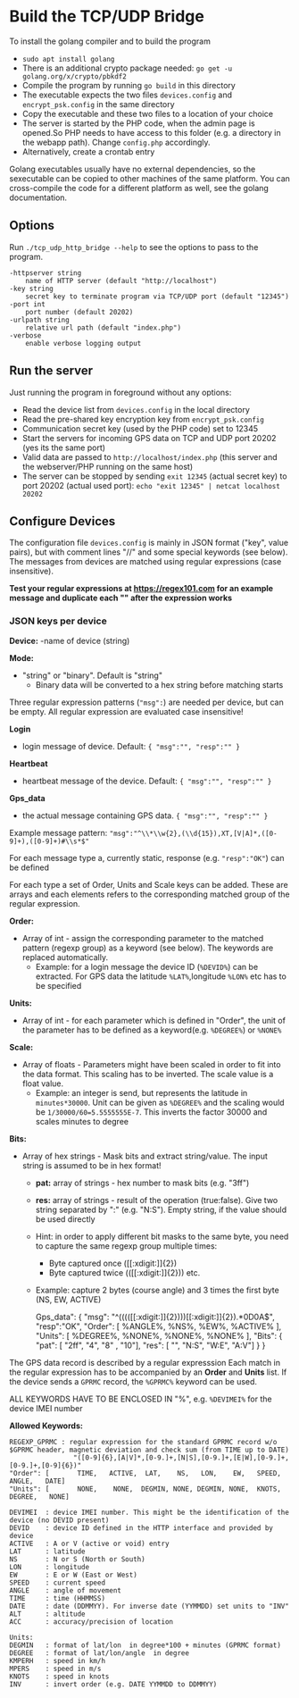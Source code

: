 Build the TCP/UDP Bridge
========================
To install the golang compiler and to build the program  
- `sudo apt install golang`
- There is an additional crypto package needed: `go get -u golang.org/x/crypto/pbkdf2`
- Compile the program by running `go build` in this directory
- The executable expects the two files `devices.config` and `encrypt_psk.config` in the same directory
- Copy the executable and these two files to a location of your choice
- The server is started by the PHP code, when the admin page is opened.So PHP needs to have access to this folder (e.g. a directory in the webapp path). Change `config.php` accordingly.
- Alternatively, create a crontab entry

Golang executables usually have no external dependencies, so the sexecutable can be copied to other machines of the same platform. You can cross-compile the code for a different platform as well, see the golang documentation.


Options
-------
Run `./tcp_udp_http_bridge --help` to see the options to pass to the program.

    -httpserver string
        name of HTTP server (default "http://localhost")
    -key string
        secret key to terminate program via TCP/UDP port (default "12345")
    -port int
        port number (default 20202)
    -urlpath string
        relative url path (default "index.php")
    -verbose
        enable verbose logging output

Run the server
--------------
Just running the program in foreground without any options:
- Read the device list from `devices.config` in the local directory
- Read the pre-shared key encryption key from `encrypt_psk.config`
- Communication secret key (used by the PHP code) set to 12345
- Start the servers for incoming GPS data on TCP and UDP port 20202 (yes its the same port) 
- Valid data are passed to `http://localhost/index.php` (this server and the webserver/PHP running on the same host)
- The server can be stopped by sending `exit 12345` (actual secret key) to port 20202 (actual used port): `echo "exit 12345" | netcat localhost 20202`


Configure Devices
-----------------
The configuration file `devices.config` is mainly in JSON format ("key", value pairs), but with comment lines "//" and some special keywords (see below).
The messages from devices are matched using regular expressions (case insensitive).

**Test your regular expressions at https://regex101.com for an example message and  duplicate each "\" after the expression works**

### JSON keys per device

**Device:**
-name of device (string)

**Mode:**
- "string" or "binary". Default is "string" 
  - Binary data will be converted to a hex string before matching starts

Three regular expression patterns (`"msg":`) are needed per device, but can be empty. All regular expression are evaluated case insensitive!

**Login** 
- login message of device. Default: `{ "msg":"", "resp":"" }`

**Heartbeat** 
- heartbeat message of the device. Default: `{ "msg":"", "resp":"" }`

**Gps_data** 
- the actual message containing GPS data. `{ "msg":"", "resp":"" }`

Example message pattern: `"msg":"^\\*\\w{2},(\\d{15}),XT,[V|A]*,([0-9]+),([0-9]+)#\\s*$"`

For each message type a, currently static, response (e.g. `"resp":"OK"`) can be defined

For each type a set of Order, Units and Scale keys can be added. These are arrays and each elements refers to the corresponding matched group of the regular expression.

**Order:**
 - Array of int - assign the corresponding parameter to the matched pattern (regexp group) as a keyword (see below). The keywords are replaced automatically. 
   - Example: for a login message the device ID (`%DEVID%`) can be extracted. For GPS data the latitude `%LAT%`,longitude `%LON%` etc has to be specified

**Units:**
 - Array of int - for each parameter which is defined in "Order", the unit of the parameter has to be defined as a keyword(e.g. `%DEGREE%`) or `%NONE%`

**Scale:**
  - Array of floats - Parameters might have been scaled in order to fit into the data format. This scaling has to be inverted. The scale value is a float value.
    - Example: an integer is send, but represents the latitude in `minutes*30000`. Unit can be given as `%DEGREE%` and the scaling would be `1/30000/60=5.5555555E-7`. This inverts the factor 30000 and scales minutes to degree

**Bits:**
 - Array of hex strings - Mask bits and extract string/value. The input string is assumed to be in hex format! 
   - **pat:** array of strings - hex number to mask bits (e.g. "3ff")
   - **res:** array of strings - result of the operation (true:false). Give two string separated by ":" (e.g. "N:S"). Empty string, if the value should be used directly
   - Hint: in order to apply different bit masks to the same byte, you need to capture the same regexp group multiple times:
     - Byte captured once ([[:xdigit:]]{2})
     - Byte captured twice (([[:xdigit:]]{2})) etc. 
   - Example: capture 2 bytes (course angle) and 3 times the first byte (NS, EW, ACTIVE)
   
        Gps_data":     {
                "msg":  "^(((([[:xdigit:]]{2})))[[:xdigit:]]{2}).*0D0A$",     "resp":"OK",
                "Order":  [    %ANGLE%,    %NS%,  %EW%, %ACTIVE% ],
                "Units":  [    %DEGREE%, %NONE%, %NONE%, %NONE% ],
				"Bits": { "pat": [ "2ff",    "4",  "8" ,   "10"],
                          "res": [  "",    "N:S",  "W:E",  "A:V"]
						}
			}

The GPS data record is described by a regular expresssion
Each match in the regular expression has to be accompanied by an **Order** and **Units** list. If the device sends a `GPRMC` record, the `%GPRMC%` keyword can be used.

ALL KEYWORDS HAVE TO BE ENCLOSED IN "%", e.g. `%DEVIMEI%` for the device IMEI number

**Allowed Keywords:**
```
REGEXP_GPRMC : regular expression for the standard GPRMC record w/o $GPRMC header, magnetic deviation and check sum (from TIME up to DATE)
                "([0-9]{6},[A|V]*,[0-9.]+,[N|S],[0-9.]+,[E|W],[0-9.]+,[0-9.]+,[0-9]{6})"
"Order": [       TIME,   ACTIVE,  LAT,    NS,   LON,    EW,   SPEED,  ANGLE,   DATE]
"Units": [       NONE,    NONE,  DEGMIN, NONE, DEGMIN, NONE,  KNOTS, DEGREE,   NONE]

DEVIMEI  : device IMEI number. This might be the identification of the device (no DEVID present)
DEVID    : device ID defined in the HTTP interface and provided by device
ACTIVE   : A or V (active or void) entry
LAT      : latitude
NS       : N or S (North or South)
LON      : longitude
EW       : E or W (East or West)
SPEED    : current speed
ANGLE    : angle of movement
TIME     : time (HHMMSS)
DATE     : date (DDMMYY). For inverse date (YYMMDD) set units to "INV"
ALT      : altitude
ACC      : accuracy/precision of location

Units:
DEGMIN   : format of lat/lon  in degree*100 + minutes (GPRMC format)
DEGREE   : format of lat/lon/angle  in degree
KMPERH   : speed in km/h
MPERS    : speed in m/s
KNOTS    : speed in knots
INV      : invert order (e.g. DATE YYMMDD to DDMMYY)
```
